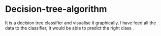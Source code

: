 # Decision-tree-algorithm
It is a decision tree classifier and visualise it graphically. I have feed all the data to the classifier, It would be able to predict the right class . 

